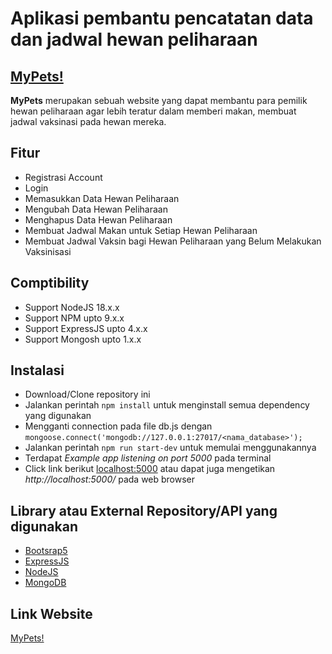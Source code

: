 # Aplikasi pembantu pencatatan data dan jadwal hewan peliharaan

## [MyPets!](my-pets-two.vercel.app)
**MyPets** merupakan sebuah website yang dapat membantu para pemilik hewan peliharaan agar lebih teratur dalam memberi makan, membuat jadwal vaksinasi pada hewan mereka.

## Fitur
- Registrasi Account
- Login
- Memasukkan Data Hewan Peliharaan
- Mengubah Data Hewan Peliharaan
- Menghapus Data Hewan Peliharaan
- Membuat Jadwal Makan untuk Setiap Hewan Peliharaan
- Membuat Jadwal Vaksin bagi Hewan Peliharaan yang Belum Melakukan Vaksinisasi

## Comptibility
- Support NodeJS 18.x.x
- Support NPM upto 9.x.x
- Support ExpressJS upto 4.x.x
- Support Mongosh upto 1.x.x

## Instalasi
- Download/Clone repository ini
- Jalankan perintah `npm install` untuk menginstall semua dependency yang digunakan
- Mengganti connection pada file db.js dengan
  ```mongoose.connect('mongodb://127.0.0.1:27017/<nama_database>');```
- Jalankan perintah `npm run start-dev` untuk memulai menggunakannya
- Terdapat *Example app listening on port 5000* pada terminal
- Click link berikut [localhost:5000](http://localhost:5000/) atau dapat juga mengetikan *http://localhost:5000/* pada web browser

## Library atau External Repository/API yang digunakan
- [Bootsrap5](https://getbootstrap.com/)
- [ExpressJS](https://expressjs.com/)
- [NodeJS](https://nodejs.org/en)
- [MongoDB](https://www.mongodb.com/)

## Link Website
[MyPets!](my-pets-two.vercel.app)
